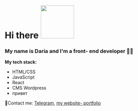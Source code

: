 # Hi there <img src="https://media.giphy.com/media/IpM4kYGnxqmE02P9rr/giphy.gif" width="105px" /> 
### My name is Daria and I'm a front- end developer 👩‍💻
**My tech stack:**
* HTML/CSS
* JavaScript
* React
* CMS Wordpress
* привет

📧Contact me: [Telegram](https://t.me/DovydovaDaria), [my website- portfolio](https://dovydova-daria.glitch.me)
